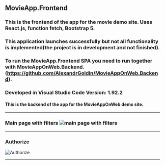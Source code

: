 ## MovieApp.Frontend
 ### This is the frontend of the app for the movie demo site. Uses React.js, function fetch, Bootstrap 5.
 ### This application launches successfully but not all functionality is implemented(the project is in development and not finished).
 ### To run the MovieApp.Frontend  SPA you need to run together with MovieAppOnWeb.Backend.(https://github.com/AlexandrGoldin/MovieAppOnWeb.Backend). 
 ### Developed in Visual Studio Code Version: 1.92.2
 #### This is the backend of the app for the MovieAppOnWeb demo site.
 ________
 ### Main page with filters ![main page with filters](https://github.com/user-attachments/assets/54da5681-5997-4b34-bdf9-4805bf6f5d8a)
 _________________
 ### Authorize 
![Authorize](https://github.com/user-attachments/assets/defa7bd3-c442-4a01-8f08-3a63427dff45)
______________

